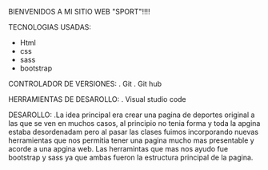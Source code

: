 BIENVENIDOS A MI SITIO WEB "SPORT"!!!!

TECNOLOGIAS USADAS:
- Html
- css
- sass
- bootstrap

CONTROLADOR DE VERSIONES:
. Git
. Git hub

HERRAMIENTAS DE DESAROLLO:
. Visual studio code

DESAROLLO:
.La idea principal era crear una pagina de deportes original a las que se ven en muchos casos, al principio no tenia forma y toda la apgina estaba desordenadam pero al pasar las clases fuimos incorporando nuevas herramientas que nos permitia tener una pagina mucho mas presentable y acorde a una apgina web. Las herramintas que mas nos ayudo fue bootstrap y sass ya que ambas fueron la estructura principal de la pagina.

  
